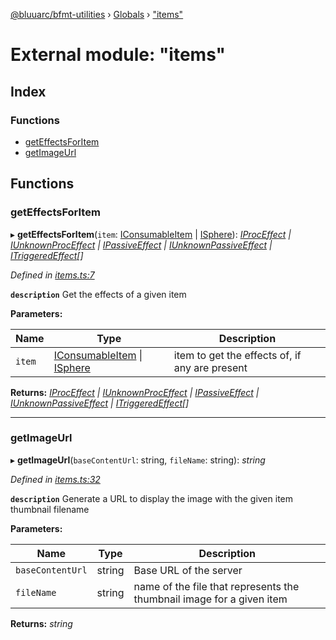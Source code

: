 [@bluuarc/bfmt-utilities](../README.md) › [Globals](../globals.md) › ["items"](_items_.md)

# External module: "items"

## Index

### Functions

* [getEffectsForItem](_items_.md#geteffectsforitem)
* [getImageUrl](_items_.md#getimageurl)

## Functions

###  getEffectsForItem

▸ **getEffectsForItem**(`item`: [IConsumableItem](../interfaces/_datamine_types_.iconsumableitem.md) | [ISphere](../interfaces/_datamine_types_.isphere.md)): *[IProcEffect](../interfaces/_datamine_types_.iproceffect.md) | [IUnknownProcEffect](../interfaces/_datamine_types_.iunknownproceffect.md) | [IPassiveEffect](../interfaces/_datamine_types_.ipassiveeffect.md) | [IUnknownPassiveEffect](../interfaces/_datamine_types_.iunknownpassiveeffect.md) | [ITriggeredEffect](../interfaces/_datamine_types_.itriggeredeffect.md)[]*

*Defined in [items.ts:7](https://github.com/BluuArc/bfmt-utilities/blob/c1f3d6e/src/items.ts#L7)*

**`description`** Get the effects of a given item

**Parameters:**

Name | Type | Description |
------ | ------ | ------ |
`item` | [IConsumableItem](../interfaces/_datamine_types_.iconsumableitem.md) &#124; [ISphere](../interfaces/_datamine_types_.isphere.md) | item to get the effects of, if any are present  |

**Returns:** *[IProcEffect](../interfaces/_datamine_types_.iproceffect.md) | [IUnknownProcEffect](../interfaces/_datamine_types_.iunknownproceffect.md) | [IPassiveEffect](../interfaces/_datamine_types_.ipassiveeffect.md) | [IUnknownPassiveEffect](../interfaces/_datamine_types_.iunknownpassiveeffect.md) | [ITriggeredEffect](../interfaces/_datamine_types_.itriggeredeffect.md)[]*

___

###  getImageUrl

▸ **getImageUrl**(`baseContentUrl`: string, `fileName`: string): *string*

*Defined in [items.ts:32](https://github.com/BluuArc/bfmt-utilities/blob/c1f3d6e/src/items.ts#L32)*

**`description`** Generate a URL to display the image with the given item thumbnail filename

**Parameters:**

Name | Type | Description |
------ | ------ | ------ |
`baseContentUrl` | string | Base URL of the server |
`fileName` | string | name of the file that represents the thumbnail image for a given item  |

**Returns:** *string*
